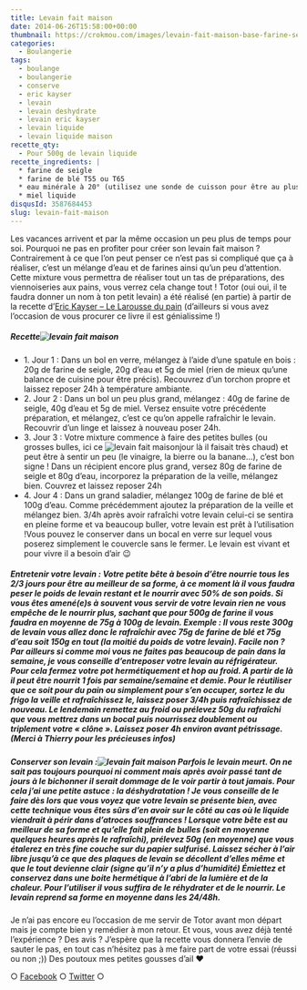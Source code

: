 ```yaml
---
title: Levain fait maison
date: 2014-06-26T15:58:00+00:00
thumbnail: https://crokmou.com/images/levain-fait-maison-base-farine-seigle.jpg
categories:
  - Boulangerie
tags:
  - boulange
  - boulangerie
  - conserve
  - eric kayser
  - levain
  - levain deshydrate
  - levain eric kayser
  - levain liquide
  - levain liquide maison
recette_qty:
  - Pour 500g de levain liquide
recette_ingredients: |
  * farine de seigle
  * farine de blé T55 ou T65
  * eau minérale à 20° (utilisez une sonde de cuisson pour être au plus juste)
  * miel liquide
disqusId: 3587684453
slug: levain-fait-maison
---
```


Les vacances arrivent et par la même occasion un peu plus de temps pour soi. Pourquoi ne pas en profiter pour créer son levain fait maison ? Contrairement à ce que l’on peut penser ce n’est pas si compliqué que ça à réaliser, c’est un mélange d’eau et de farines ainsi qu’un peu d’attention. Cette mixture vous permettra de réaliser tout un tas de préparations, des viennoiseries aux pains, vous verrez cela change tout ! Totor (oui oui, il te faudra donner un nom à ton petit levain) a été réalisé (en partie) à partir de la recette d’[Eric Kayser – Le Larousse du pain](http://cuisine.larousse.fr/livres-de-cuisine/9782035884459) (d’ailleurs si vous avez l’occasion de vous procurer ce livre il est génialissime !)

##### Recette![levain fait maison](https://crokmou.com/images/photo-1_fqhtbk.jpg)

* 1\. Jour 1 : Dans un bol en verre, mélangez à l’aide d’une spatule en bois : 20g de farine de seigle, 20g d’eau et 5g de miel (rien de mieux qu’une balance de cuisine pour être précis). Recouvrez d’un torchon propre et laissez reposer 24h à température ambiante.
* 2\. Jour 2 : Dans un bol un peu plus grand, mélangez : 40g de farine de seigle, 40g d’eau et 5g de miel. Versez ensuite votre précédente préparation, et mélangez, c’est ce qu’on appelle rafraîchir le levain. Recouvrir d’un linge et laissez à nouveau poser 24h.
* 3\. Jour 3 : Votre mixture commence à faire des petites bulles (ou grosses bulles, ici ce ![levain fait maison](https://crokmou.com/images/photo-2_fcu6wq.jpg)jour là il faisait très chaud) et peut être à sentir un peu (le vinaigre, la bierre ou la banane…), c’est bon signe ! Dans un récipient encore plus grand, versez 80g de farine de seigle et 80g d’eau, incorporez la préparation de la veille, mélangez bien. Couvrez et laissez reposer 24h
* 4\. Jour 4 : Dans un grand saladier, mélangez 100g de farine de blé et 100g d’eau. Comme précédemment ajoutez la préparation de la veille et mélangez bien. 3/4h après avoir rafraîchi votre levain celui-ci se sentira en pleine forme et va beaucoup buller, votre levain est prêt à l’utilisation !Vous pouvez le conserver dans un bocal en verre sur lequel vous poserez simplement le couvercle sans le fermer. Le levain est vivant et pour vivre il a besoin d’air 😉

##### Entretenir votre levain : Votre petite bête à besoin d’être nourrie tous les 2/3 jours pour être au meilleur de sa forme, à ce moment là il vous faudra peser le poids de levain restant et le nourrir avec 50% de son poids. Si vous êtes amené(e)s à souvent vous servir de votre levain rien ne vous empêche de le nourrir plus, sachant que pour 500g de farine il vous faudra en moyenne de 75g à 100g de levain. Exemple : Il vous reste 300g de levain vous allez donc le rafraîchir avec 75g de farine de blé et 75g d’eau soit 150g en tout (la moitié du poids de votre levain). Facile non ? Par ailleurs si comme moi vous ne faites pas beaucoup de pain dans la semaine, je vous conseille d’entreposer votre levain au réfrigérateur. Pour cela fermez votre pot hermétiquement et hop au froid. A partir de là il peut être nourrit 1 fois par semaine/semaine et demie. Pour le réutiliser que ce soit pour du pain ou simplement pour s’en occuper, sortez le du frigo la veille et rafraîchissez le, laissez poser 3/4h puis rafraîchissez de nouveau. Le lendemain remettez au froid ou prélevez 50g du rafraîchi que vous mettrez dans un bocal puis nourrissez doublement ou triplement votre « clône ». Laissez poser 4h environ avant pétrissage. (Merci à Thierry pour les précieuses infos)

##### Conserver son levain :![levain fait maison](https://crokmou.com/images/levain-fait-maison-base-farine-seigle-1_thouvg.jpg) Parfois le levain meurt. On ne sait pas toujours pourquoi ni comment mais après avoir passé tant de jours à le bichonner il serait dommage de le voir partir à tout jamais. Pour cela j’ai une petite astuce : la déshydratation ! Je vous conseille de le faire dès lors que vous voyez que votre levain se présente bien, avec cette technique vous êtes sûrs d’en avoir sur le côté au cas où le liquide viendrait à périr dans d’atroces souffrances ! Lorsque votre bête est au meilleur de sa forme et qu’elle fait plein de bulles (soit en moyenne quelques heures après le rafraîchi), prélevez 50g (en moyenne) que vous étalerez en très fine couche sur du papier sulfurisé. Laissez sécher à l’air libre jusqu’à ce que des plaques de levain se décollent d’elles même et que le tout devienne clair (signe qu’il n’y a plus d’humidité) Émiettez et conservez dans une boite hermétique à l’abri de la lumière et de la chaleur. Pour l’utiliser il vous suffira de le réhydrater et de le nourrir. Le levain reprend sa forme en moyenne dans les 24/48h.

Je n’ai pas encore eu l’occasion de me servir de Totor avant mon départ mais je compte bien y remédier à mon retour. Et vous, vous avez déjà tenté l’expérience ? Des avis ? J’espère que la recette vous donnera l’envie de sauter le pas, en tout cas n’hésitez pas à me faire part de votre essai (réussi ou non ;)) Des poutoux mes petites gousses d’ail ❤

○ [Facebook](https://www.facebook.com/crokmou.blog) ○ [Twitter](https://twitter.com/Crokmou) ○